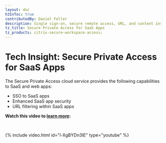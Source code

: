 ```yaml
---
layout: doc
h3InToc: true
contributedBy: Daniel Feller
description: Single sign-on, secure remote access, URL, and content inspection and filtering for SaaS and web applications.
tz_title: Secure Private Access for SaaS Apps
tz_products: citrix-secure-workspace-access;
---
```

# Tech Insight: Secure Private Access for SaaS Apps

The Secure Private Access cloud service provides the following capabilities to SaaS and web apps:

-  SSO to SaaS apps
-  Enhanced SaaS app security
-  URL filtering within SaaS apps

**Watch this video to [learn more](https://www.youtube.com/watch?v=l-XgBYDn3IE):**

&nbsp;

{% include video.html id="l-XgBYDn3IE" type="youtube" %}
